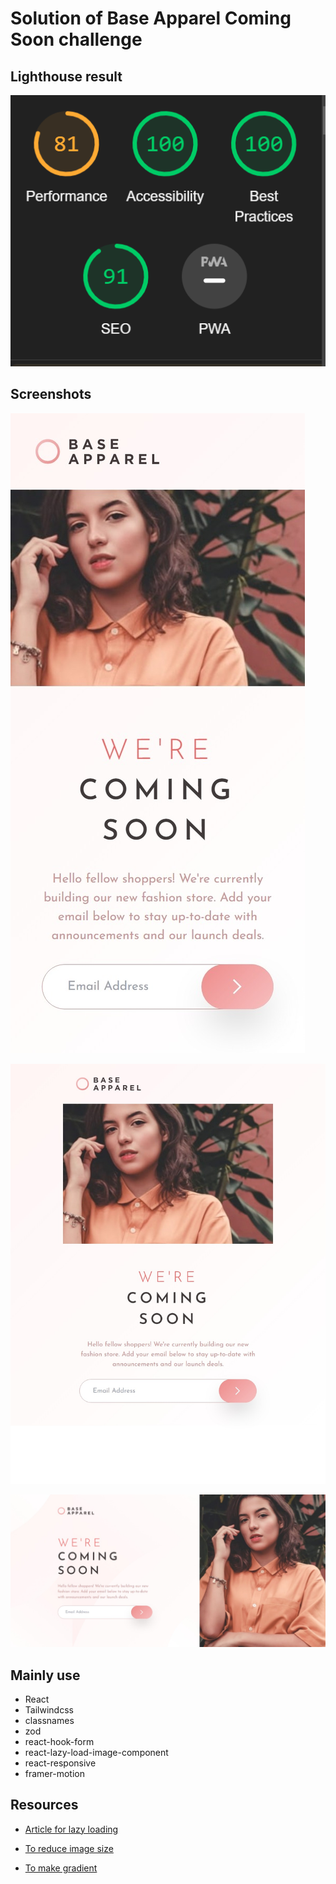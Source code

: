 # Solution of Base Apparel Coming Soon challenge

## Lighthouse result

![Lighthouse result](/public/images/lighthouse.png)

## Screenshots

![Mobile Screenshot](/public/images/mobile-screenshot.jpeg)

![Tablet Screenshot](/public/images/tablet-screenshot.jpeg)

![Desktop Screenshot](/public/images/desktop-screenshot.jpeg)

## Mainly use

- React
- Tailwindcss
- classnames
- zod
- react-hook-form
- react-lazy-load-image-component
- react-responsive
- framer-motion

## Resources

- [Article for lazy loading](https://www.freecodecamp.org/news/how-to-lazy-load-images-in-react/)

- [To reduce image size](https://www.reduceimages.com/)

- [To make gradient](https://coolors.co/)
